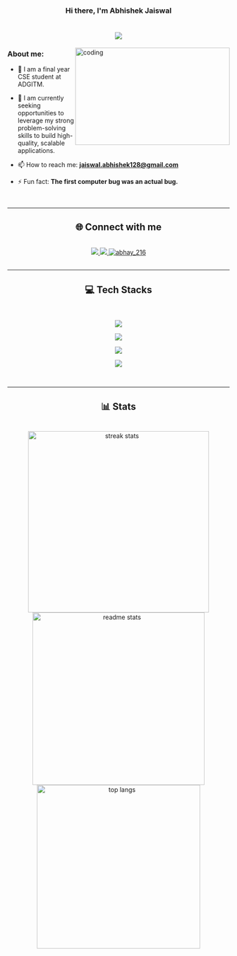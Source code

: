 
<h3 align="center" >Hi there, I'm Abhishek Jaiswal
<h1 align="center"> 
 <img src="https://readme-typing-svg.herokuapp.com?font=Handjet&weight=600&size=35&duration=4000&pause=1000&color=A0D7F7&center=true&width=435&lines=An+aspiring+software+developer">
</h1>
<img align="right" alt="coding" height=220 width=350 src="https://cdn.dribbble.com/users/1019864/screenshots/3079099/codeloop.gif">
<h3 align="left">About me:</h3>

- 🔭 I am a final year CSE student at ADGITM.
  
- 🌱 I am currently seeking opportunities to leverage my strong problem-solving skills to build high-quality, scalable applications.

- 📫 How to reach me: **jaiswal.abhishek128@gmail.com**

- ⚡ Fun fact: **The first computer bug was an actual bug.**
<br/>
<hr/>
<h2 align="center">🌐 Connect with me</h2>
<br/>
<div align="center"> 
  <a href="https://www.linkedin.com/in/abhishek-jaiswal-27337b319/">
 <img src="https://img.shields.io/badge/Linkedin-003153.svg?&style=for-the-badge&logo=Linkedin"/>
 </a>
 <a href="https://leetcode.com/Abhay-16/">
 <img src="https://img.shields.io/badge/Leetcode-1b1b1b.svg?&style=for-the-badge&logo=leetcode"/>
 </a>
 <a href="https://www.codechef.com/users/abhay_216">
 <img src="https://img.shields.io/badge/Codechef-003153.svg?&style=for-the-badge&logo=codechef" alt="abhay_216"/></a>
</div>
<br/>
<hr/>
<h2 align="center">💻 Tech Stacks</h2>
<br/>
<p align="center">
  <a href="https://skillicons.dev">
    <img src="https://skillicons.dev/icons?i=html,css,js,tailwind" />
  </a>
</p>
<p align="center">
  <a href="https://skillicons.dev">
    <img src="https://skillicons.dev/icons?i=c,cpp,java,py,mysql" />
  </a>
</p>
<p align="center">
  <a href="https://skillicons.dev">
    <img src="https://skillicons.dev/icons?i=react,nodejs,expressjs,mongodb,vite,django" />
  </a>
</p>

<p align="center">
  <a href="https://skillicons.dev">
    <img src="https://skillicons.dev/icons?i=git,github,vercel,vscode,postman,tailwind" />
  </a>
</p>

<br/>
<hr/>
<h2 align="center">📊 Stats </h2>
<br>
<div align=center>
    <img width=410 src="https://streak-stats.demolab.com/?user=abhay016&count_private=true&theme=react&border_radius=10" alt="streak stats"/>
  <img width=390 src="https://github-readme-stats-salesp07.vercel.app/api?username=abhay016&count_private=true&show_icons=true&theme=react&rank_icon=github&border_radius=10" alt="readme stats" />
  <br/>
  <img width=370 align="center" src="https://github-readme-stats-salesp07.vercel.app/api/top-langs/?username=abhay016&hide=HTML&langs_count=8&layout=compact&theme=react&border_radius=10&size_weight=0.5&count_weight=0.5&exclude_repo=github-readme-stats" alt="top langs" />
</div>

<br/><br/>
